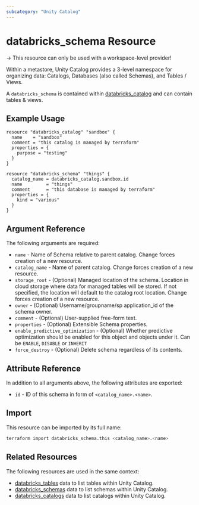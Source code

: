```yaml
---
subcategory: "Unity Catalog"
---
```

# databricks_schema Resource

-> This resource can only be used with a workspace-level provider!

Within a metastore, Unity Catalog provides a 3-level namespace for organizing data: Catalogs, Databases (also called Schemas), and Tables / Views.

A `databricks_schema` is contained within [databricks_catalog](catalog.md) and can contain tables & views.

## Example Usage

```hcl
resource "databricks_catalog" "sandbox" {
  name    = "sandbox"
  comment = "this catalog is managed by terraform"
  properties = {
    purpose = "testing"
  }
}

resource "databricks_schema" "things" {
  catalog_name = databricks_catalog.sandbox.id
  name         = "things"
  comment      = "this database is managed by terraform"
  properties = {
    kind = "various"
  }
}
```

## Argument Reference

The following arguments are required:

* `name` - Name of Schema relative to parent catalog. Change forces creation of a new resource.
* `catalog_name` - Name of parent catalog. Change forces creation of a new resource.
* `storage_root` - (Optional) Managed location of the schema. Location in cloud storage where data for managed tables will be stored. If not specified, the location will default to the catalog root location. Change forces creation of a new resource.
* `owner` - (Optional) Username/groupname/sp application_id of the schema owner.
* `comment` - (Optional) User-supplied free-form text.
* `properties` - (Optional) Extensible Schema properties.
* `enable_predictive_optimization` - (Optional) Whether predictive optimization should be enabled for this object and objects under it. Can be `ENABLE`, `DISABLE` or `INHERIT`
* `force_destroy` - (Optional) Delete schema regardless of its contents.

## Attribute Reference

In addition to all arguments above, the following attributes are exported:

* `id` - ID of this schema in form of `<catalog_name>.<name>`.

## Import

This resource can be imported by its full name:

```bash
terraform import databricks_schema.this <catalog_name>.<name>
```

## Related Resources

The following resources are used in the same context:

* [databricks_tables](../data-sources/tables.md) data to list tables within Unity Catalog.
* [databricks_schemas](../data-sources/schemas.md) data to list schemas within Unity Catalog.
* [databricks_catalogs](../data-sources/catalogs.md) data to list catalogs within Unity Catalog.
